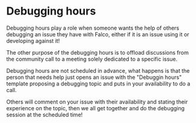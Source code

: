 # Debugging hours

Debugging hours play a role when someone wants the help of others debugging an issue
they have with Falco, either if it is an issue using it or developing against it!

The other purpose of the debugging hours is to offload discussions from the community call
to a meeting solely dedicated to a specific issue.

Debugging hours are not scheduled in advance, what happens is that the person that needs help just opens an issue with the "Debuggin hours" template proposing a debugging topic and puts in your availability to do a call.

Others will comment on your issue with their availability and stating their experience on the topic, then we all get together and do the debugging session
at the scheduled time!


